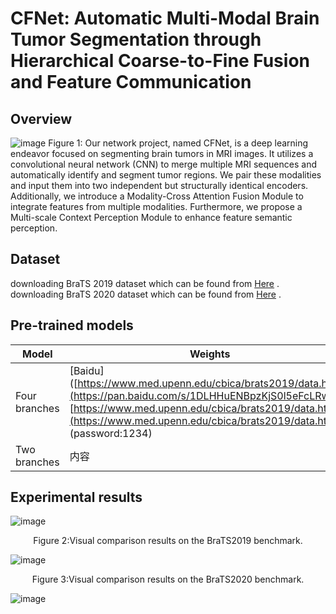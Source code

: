# CFNet: Automatic Multi-Modal Brain Tumor Segmentation through Hierarchical Coarse-to-Fine Fusion and Feature Communication
## Overview
![image](https://github.com/CYlala/CFNet/assets/110222769/c6e01214-6da6-4959-aee2-8c5e1270037a)
Figure 1: Our network project, named CFNet, is a deep learning endeavor focused on segmenting brain tumors in MRI images. It utilizes a convolutional neural network (CNN) to merge multiple MRI sequences and automatically identify and segment tumor regions. We pair these modalities and input them into two independent but structurally identical encoders. Additionally, we introduce a Modality-Cross Attention Fusion Module to integrate features from multiple modalities. Furthermore, we propose a Multi-scale Context Perception Module to enhance feature semantic perception.
## Dataset
downloading BraTS 2019 dataset which can be found from [Here](https://www.med.upenn.edu/cbica/brats2019/data.html "https://www.med.upenn.edu/cbica/brats2019/data.html") .
downloading BraTS 2020 dataset which can be found from [Here](https://www.med.upenn.edu/cbica/brats2020/data.html "https://www.med.upenn.edu/cbica/brats2020/data.html") .
## Pre-trained models
| Model | Weights | 
| --- | --- |
| Four branches |[Baidu]([https://www.med.upenn.edu/cbica/brats2019/data.html](https://pan.baidu.com/s/1DLHHuENBpzKjS0l5eFcLRw ) "[https://www.med.upenn.edu/cbica/brats2019/data.html](https://www.med.upenn.edu/cbica/brats2019/data.html)") (password:1234) |
| Two branches | 内容 |
## Experimental results
![image](https://github.com/CYlala/CFNet/assets/110222769/a775b949-0138-495e-a2fe-8976a088d943)
<p align="center">  Figure 2:Visual comparison results on the BraTS2019 benchmark. </p>

![image](https://github.com/CYlala/CFNet/assets/110222769/3f5a96f2-f8d0-4aa8-8403-f8facd3d62d0)
<p align="center">  Figure 3:Visual comparison results on the BraTS2020 benchmark. </p>

![image](https://github.com/CYlala/CFNet/assets/110222769/f4bfeac2-3d38-4251-8809-bef356a21851)

